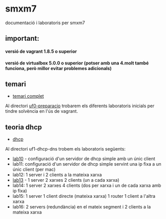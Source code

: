 # smxm7
documentació i laboratoris per smxm7

## important: 
#### versió de vagrant 1.8.5 o superior
#### versió de virtualbox 5.0.0 o superior (potser amb una 4.molt també funciona, però millor evitar problemes adicionals)

## temari
- [temari complet](https://gitlab.com/joanq/SMX-M7-Serveis)

Al directori [uf0-preparacio](uf0-preparacio) trobarem els diferents laboratoris inicials per tindre solvència en l'ús de vagrant.

## teoria dhcp
- [dhcp](https://gitlab.com/joanq/SMX-M7-Serveis/tree/master/UF1/dhcp)

Al directori uf1-dhcp-dns trobem els laboratoris següents:
- [lab10](uf1-dhcp-dns/lab10) - configuració d'un servidor de dhcp simple amb un únic client
- lab11: configuració d'un servidor de dhcp simple servint una ip fixa a un únic client (per mac)
- lab12: 1 server i 2 clients a la mateixa xarxa
- [lab13](uf1-dhcp-dns/lab13) -  1 server 2 xarxes 2 clients (un a cada xarxa)
- lab14: 1 server 2 xarxes 4 clients (dos per xarxa i un de cada xarxa amb ip fixa)
- lab15: 1 server 1 client directe (mateixa xarxa) 1 router 1 client a l'altra xarxa
- lab16: 2 servers (redundància) en el mateix segment i 2 clients a la mateixa xarxa

